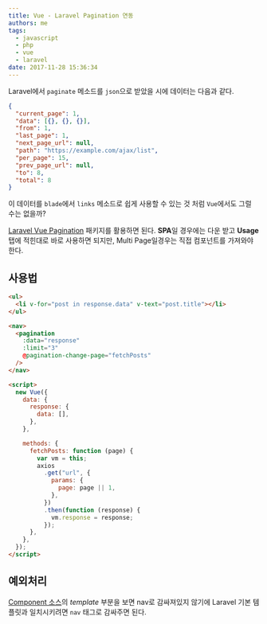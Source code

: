 ```yaml
---
title: Vue - Laravel Pagination 연동
authors: me
tags:
  - javascript
  - php
  - vue
  - laravel
date: 2017-11-28 15:36:34
---
```


Laravel에서 `paginate` 메소드를 `json`으로 받았을 시에 데이터는 다음과 같다.

```json title="response"
{
  "current_page": 1,
  "data": [{}, {}, {}],
  "from": 1,
  "last_page": 1,
  "next_page_url": null,
  "path": "https://example.com/ajax/list",
  "per_page": 15,
  "prev_page_url": null,
  "to": 8,
  "total": 8
}
```

이 데이터를 `blade`에서 `links` 메소드로 쉽게 사용할 수 있는 것 처럼 `Vue`에서도 그럴 수는 없을까?

[Laravel Vue Pagination](https://github.com/gilbitron/laravel-vue-pagination) 패키지를 활용하면 된다.
**SPA**일 경우에는 다운 받고 **Usage** 탭에 적힌대로 바로 사용하면 되지만, Multi Page일경우는 직접 컴포넌트를 가져와야한다.

## 사용법

```html
<ul>
  <li v-for="post in response.data" v-text="post.title"></li>
</ul>

<nav>
  <pagination
    :data="response"
    :limit="3"
    @pagination-change-page="fetchPosts"
  />
</nav>

<script>
  new Vue({
    data: {
      response: {
        data: [],
      },
    },

    methods: {
      fetchPosts: function (page) {
        var vm = this;
        axios
          .get("url", {
            params: {
              page: page || 1,
            },
          })
          .then(function (response) {
            vm.response = response;
          });
      },
    },
  });
</script>
```

## 예외처리

[Component 소스](https://github.com/gilbitron/laravel-vue-pagination/blob/master/src/laravel-vue-pagination.js#L25)의 _template_ 부분을 보면 nav로 감싸져있지 않기에 Laravel 기본 템플릿과 일치시키려면 `nav` 태그로 감싸주면 된다.
